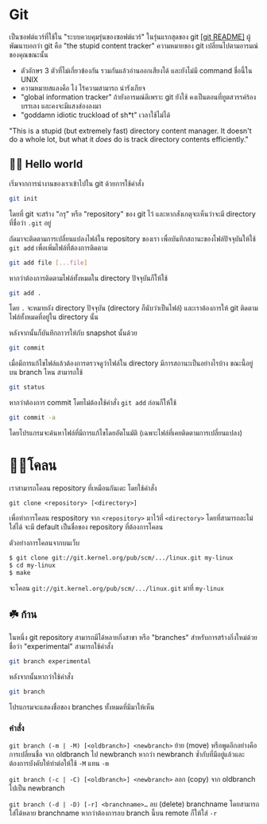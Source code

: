 # Git
เป็นซอฟต์แวร์ที่ใช้ใน "ระบบควบคุมรุ่นของซอฟต์แวร์" ในรุ่นแรกสุดของ git [[git README]](https://github.com/git/git/blob/e83c5163316f89bfbde7d9ab23ca2e25604af290/README) ผู้พัฒนาบอกว่า git คือ "the stupid content tracker"
ความหมายของ git เปลี่ยนไปตามอารมณ์ของคุณขณะนั้น
- ตัวอักษร 3 ตัวที่ไม่เกี่ยวข้องกัน รวมกันแล้วอ่านออกเสียงได้ และยังไม่มี command ชื่อนี้ใน UNIX
- ความหมายสแลงคือ ไง่ ไร้ความสามารถ น่ารังเกียจ
- "global information tracker" ถ้ายังอารมณ์ดีเพราะ git ยังใช้ คงเป็นตอนที่ทูตสวรรค์ร้องบรรเลง และคงจะมีแสงส่องลงมา
- "goddamn idiotic truckload of sh*t" เวลาใช้ไม่ได้

"This is a stupid (but extremely fast) directory content manager.  It
doesn't do a whole lot, but what it _does_ do is track directory
contents efficiently."

## 👋🏽 Hello world

เริ่มจากการนำงานของเราเข้าไปใน git ด้วยการใช้คำสั่ง
```bash
git init
```
โดยที่ git จะสร้าง "กรุ" หรือ "repository" ของ git ไว้
และหากสังเกตุจะเห็นว่าจะมี directory ที่ชื่อว่า `.git` อยู่

ถัดมาจะติดตามการเปลี่ยนแปลงไฟล์ใน repository ของเรา 
เพื่อบันทึกสถานะของไฟล์ปัจจุบันให้ใช้ `git add`
เพื่อเพิ่มไฟล์ที่ต้องการติดตาม

```bash
git add file [...file]
```

หากว่าต้องการติดตามไฟล์ทั้งหมดใน directory ปัจจุบันก็ให้ใช้

```bash
git add .
```

โดย `.` จะหมายถัง directory ปัจจุบัน (directory ก็นับว่าเป็นไฟล์)
และเราต้องการให้ git ติดตามไฟล์ทั้งหมดที่อยู่ใน directory นั้น

หลังจากนั้นก็บันทึกถาวรให้กับ snapshot นั้นด้วย

```bash
git commit
```

เมื่อมีการแก้ไขไฟล์แล้วต้องการตรวจดูว่าไฟล์ใน directory มีการสถานะเป็นอย่างไรบ้าง
ขณะนี้อยู่บน branch ไหน สามารถใช้

```bash
git status
```

หากว่าต้องการ commit โดยไม่ต้องใช้คำสั่ง `git add` ก่อนก็ให้ใช้

```bash
git commit -a
```

โดยโปรแกรมจะค้นหาไฟล์ที่มีการแก้ไขโดยอัตโนมัติ (เฉพาะไฟล์ที่เคยติดตามการเปลี่ยนแปลง)

# 👯‍♂️โคลน

เราสามารถโคลน repository ที่เหมือนกันเดะ โดยใช้คำสั่ง

```
git clone <repository> [<directory>]
```

เพื่อทำการโคลน respository จาก `<repository>` มาไว้ที่ `<directory>` โดยที่สามารถละไม่ใส่ได้
จะมี default เป็นชื่อของ repository ที่ต้องการโคลน

ตัวอย่างการโคลนจากบนเว็บ

```bash
$ git clone git://git.kernel.org/pub/scm/.../linux.git my-linux
$ cd my-linux
$ make
```

จะโคลน `git://git.kernel.org/pub/scm/.../linux.git` มาที่ `my-linux`


## ☘️ ก้าน

ในหนึ่ง git repository สามารถมีได้หลายกิ่งสาขา หรือ "branches" 
สำหรับการสร้างกิ่งใหม่ด้วยชื่อว่า "experimental" สามารถใช้คำสั่ง

```bash
git branch experimental
```

หลังจากนั้นหากว่าใช้คำสั่ง
```bash
git branch
```

โปรแกรมจะแสดงชื่อของ branches ทั้งหมดที่มีมาให้เห็น

### คำสั่ง

`git branch (-m | -M) [<oldbranch>] <newbranch>` ย้าย (move) หรือพูดอีกอย่างคือการเปลี่ยนชื่อ จาก oldbranch ไป newbranch หากว่า newbranch ซ้ำกับที่มีอยู่แล้วและต้องการบังคับให้ทำต่อให้ใช้ `-M` แทน `-m`

`git branch (-c | -C) [<oldbranch>] <newbranch>` ลอก (copy) จาก oldbranch ไปเป็น newbranch

`git branch (-d | -D) [-r] <branchname>…​` ลบ (delete) branchname โดยสามารถใส่ได้หลาย branchname
หากว่าต้องการลบ branch นี้บน remote ก็ให้ใส่ `-r`


